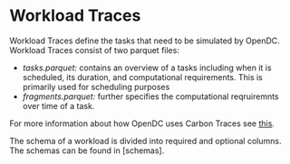 # Workload Traces

Workload Traces define the tasks that need to be simulated by OpenDC. Workload Traces consist of two parquet files: 

- *tasks.parquet:* contains an overview of a tasks including when it is scheduled, its duration, and computational requirements. This is primarily used for scheduling purposes
- *fragments.parquet:* further specifies the computational reqruiremnts over time of a task. 

For more information about how OpenDC uses Carbon Traces see [this](https://atlarge-research.github.io/opendc/docs/documentation/Input/Workload).


The schema of a workload is divided into required and optional columns. The schemas can be found in [schemas].